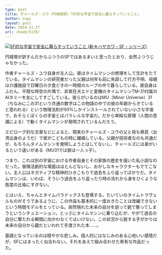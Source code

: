 ```yaml
---
type: post
title: チャールズ・ユウ（円城塔訳）『SF的な宇宙で安全に暮らすっていうこと』
author: sugi
layout: post
date: 2014-11-27
url: /book/5178/
---
```

<a href="http://www.amazon.co.jp/exec/obidos/ASIN/415335015X/chezsugi-22/ref=nosim/" onclick="_gaq.push(['_trackEvent', 'outbound-article', 'http://www.amazon.co.jp/exec/obidos/ASIN/415335015X/chezsugi-22/ref=nosim/', '']);" name="amazletlink" target="_blank"><img src="http://i1.wp.com/ecx.images-amazon.com/images/I/41DK4S1kSbL._SL160_.jpg?w=660" alt="SF的な宇宙で安全に暮らすっていうこと (新☆ハヤカワ・SF・シリーズ)" class="alignleft" data-recalc-dims="1" /></a>

円城塔が訳すんだからふつうのSFではあるまいと思ったとおり、全然ふつうじゃなかった。

作者チャールズ・ユウ自身が主人公。彼はタイムマシンの修理をして生計をたてている。タイムマシンの研究者だった父親は何年も前に失踪して行方不明、母親は介護施設で日曜日の夕食どきの一時間のループの中で暮らしている。彼自身はふだん、平穏な時空の片隅で、非実在犬エドと愛機のタイムマシンTM-31付属のAIタミーを友にしてすごしている。彼らがいるのはMU（Minor Universe）31（ちなみにこの31という共通の数字はこの物語の中での彼の年齢からきていると思われる）という物理法則が93%しかインストールされていない小さな宇宙で、おそらくぼくらの宇宙とはパラレルな宇宙だ。だから単純な原理（人間の意識による）で動くタイムマシンが発明されているんだろう。

エピローグ的な文章などによると、現実のチャールズ・ユウの父と母も移民（台湾出身のようだ）で彼がこどもの時に離婚している。父親が技術者なのも共通だが、もちろんタイムマシンを発明しようとはしてないし、チャールズには弟がいるという違いがある（MU31では彼は一人っ子）。

つまり、これは別の宇宙における作者自身とその家族の歴史を描いた私小説なのだった。冒険活劇的な場面はほとんどないし、おかしなキャラクターもでてこない。主人公はネガティブな精神的ひきこもりで過去をふり返ってばかりだ。タイムマシンは、いわば、そういう過去をふり返ったり時の流れから身をひくような態度の比喩にすぎない。

とはいえ、ちゃんとタイムパラドックスも登場する。たいていのタイムトラヴェルものがそうであるように、この作品も基本的に一度おきたことは改編できないという時間モデルをとっている。突然現れた未来の自分を誤って銃で撃ってしまうというシチュエーション。とっさにタイムマシンに乗り込むが、やがて過去の自分に撃たれる瞬間に向かわなくてはいけない。この状況から脱する手がかりは未来の自分から鍵だといわれて手渡された本……。

基調となっているのは穏やかな悲しみ。個人的にはなじみのある心地いい感情だが、SFにはまったく似合わない。それをあえて組み合わせた希有な作品だった。